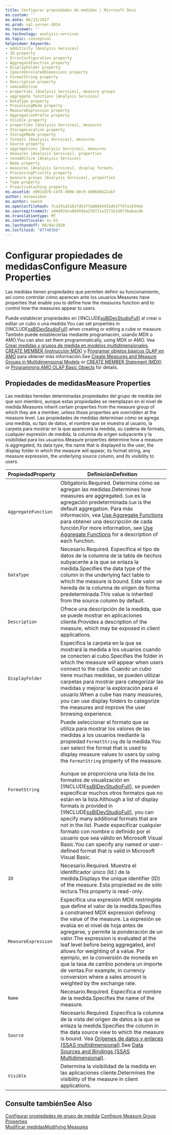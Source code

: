 ```yaml
---
title: Configurar propiedades de medidas | Microsoft Docs
ms.custom: ''
ms.date: 06/13/2017
ms.prod: sql-server-2014
ms.reviewer: ''
ms.technology: analysis-services
ms.topic: conceptual
helpviewer_keywords:
- additivity [Analysis Services]
- ID property
- ErrorConfiguration property
- AggregateFunction property
- DisplayFolder property
- IgnoreUnrelatedDimensions property
- FormatString property
- Description property
- semiadditive
- properties [Analysis Services], measure groups
- aggregate functions [Analysis Services]
- DataType property
- ProcessingMode property
- MeasureExpression property
- AggregationPrefix property
- Visible property
- properties [Analysis Services], measures
- StorageLocation property
- StorageMode property
- formats [Analysis Services], measures
- Source property
- aggregations [Analysis Services], measures
- measures [Analysis Services], properties
- nonadditive [Analysis Services]
- Name property
- measures [Analysis Services], display formats
- ProcessingPriority property
- measure groups [Analysis Services], properties
- Type property
- ProactiveCaching property
ms.assetid: e9031078-c4f5-4986-b0c9-4d064b622ab7
author: minewiskan
ms.author: owend
ms.openlocfilehash: 7ca291a5181fdb3f7a88845431d61ffd7a1034eb
ms.sourcegitcommit: ad4d92dce894592a259721a1571b1d8736abacdb
ms.translationtype: MT
ms.contentlocale: es-ES
ms.lasthandoff: 08/04/2020
ms.locfileid: "87748366"
---
```

# <a name="configure-measure-properties"></a><span data-ttu-id="1d5a7-102">Configurar propiedades de medidas</span><span class="sxs-lookup"><span data-stu-id="1d5a7-102">Configure Measure Properties</span></span>
  <span data-ttu-id="1d5a7-103">Las medidas tienen propiedades que permiten definir su funcionamiento, así como controlar cómo aparecen ante los usuarios.</span><span class="sxs-lookup"><span data-stu-id="1d5a7-103">Measures have properties that enable you to define how the measures function and to control how the measures appear to users.</span></span>  
  
 <span data-ttu-id="1d5a7-104">Puede establecer propiedades en [!INCLUDE[ssBIDevStudioFull](../../includes/ssbidevstudiofull-md.md)] al crear o editar un cubo o una medida.</span><span class="sxs-lookup"><span data-stu-id="1d5a7-104">You can set properties in [!INCLUDE[ssBIDevStudioFull](../../includes/ssbidevstudiofull-md.md)] when creating or editing a cube or measure.</span></span> <span data-ttu-id="1d5a7-105">También puede establecerlas mediante programación, usando MDX o AMO.</span><span class="sxs-lookup"><span data-stu-id="1d5a7-105">You can also set them programmatically, using MDX or AMO.</span></span> <span data-ttu-id="1d5a7-106">Vea [Crear medidas y grupos de medida en modelos multidimensionales](create-measures-and-measure-groups-in-multidimensional-models.md), [CREATE MEMBER &#40;instrucción MDX&#41;](/sql/mdx/mdx-data-definition-create-member) y [Programar objetos básicos OLAP en AMO](https://docs.microsoft.com/bi-reference/amo/programming-amo-olap-basic-objects) para obtener más información.</span><span class="sxs-lookup"><span data-stu-id="1d5a7-106">See [Create Measures and Measure Groups in Multidimensional Models](create-measures-and-measure-groups-in-multidimensional-models.md) or [CREATE MEMBER Statement &#40;MDX&#41;](/sql/mdx/mdx-data-definition-create-member) or [Programming AMO OLAP Basic Objects](https://docs.microsoft.com/bi-reference/amo/programming-amo-olap-basic-objects) for details.</span></span>  
  
## <a name="measure-properties"></a><span data-ttu-id="1d5a7-107">Propiedades de medidas</span><span class="sxs-lookup"><span data-stu-id="1d5a7-107">Measure Properties</span></span>  
 <span data-ttu-id="1d5a7-108">Las medidas heredan determinadas propiedades del grupo de medida del que son miembro, aunque estas propiedades se reemplazan en el nivel de medida.</span><span class="sxs-lookup"><span data-stu-id="1d5a7-108">Measures inherit certain properties from the measure group of which they are a member, unless those properties are overridden at the measure level.</span></span> <span data-ttu-id="1d5a7-109">Las propiedades de medidas determinan cómo se agrega una medida, su tipo de datos, el nombre que se muestra al usuario, la carpeta para mostrar en la que aparecerá la medida, su cadena de formato, cualquier expresión de medida, la columna de origen subyacente y la visibilidad para los usuarios.</span><span class="sxs-lookup"><span data-stu-id="1d5a7-109">Measure properties determine how a measure is aggregated, its data type, the name that is displayed to the user, the display folder in which the measure will appear, its format string, any measure expression, the underlying source column, and its visibility to users.</span></span>  
  
|<span data-ttu-id="1d5a7-110">Propiedad</span><span class="sxs-lookup"><span data-stu-id="1d5a7-110">Property</span></span>|<span data-ttu-id="1d5a7-111">Definición</span><span class="sxs-lookup"><span data-stu-id="1d5a7-111">Definition</span></span>|  
|--------------|----------------|  
|`AggregateFunction`|<span data-ttu-id="1d5a7-112">Obligatorio.</span><span class="sxs-lookup"><span data-stu-id="1d5a7-112">Required.</span></span> <span data-ttu-id="1d5a7-113">Determina cómo se agregan las medidas.</span><span class="sxs-lookup"><span data-stu-id="1d5a7-113">Determines how measures are aggregated.</span></span> <span data-ttu-id="1d5a7-114">`Sum` es la agregación predeterminada.</span><span class="sxs-lookup"><span data-stu-id="1d5a7-114">`Sum` is the default aggregation.</span></span> <span data-ttu-id="1d5a7-115">Para más información, vea [Use Aggregate Functions](use-aggregate-functions.md) para obtener una descripción de cada función.</span><span class="sxs-lookup"><span data-stu-id="1d5a7-115">For more information, see [Use Aggregate Functions](use-aggregate-functions.md) for a description of each function.</span></span>|  
|`DataType`|<span data-ttu-id="1d5a7-116">Necesario.</span><span class="sxs-lookup"><span data-stu-id="1d5a7-116">Required.</span></span> <span data-ttu-id="1d5a7-117">Especifica el tipo de datos de la columna de la tabla de hechos subyacente a la que se enlaza la medida.</span><span class="sxs-lookup"><span data-stu-id="1d5a7-117">Specifies the data type of the column in the underlying fact table to which the measure is bound.</span></span> <span data-ttu-id="1d5a7-118">Este valor se hereda de la columna de origen de forma predeterminada.</span><span class="sxs-lookup"><span data-stu-id="1d5a7-118">This value is inherited from the source column by default.</span></span>|  
|`Description`|<span data-ttu-id="1d5a7-119">Ofrece una descripción de la medida, que se puede mostrar en aplicaciones cliente.</span><span class="sxs-lookup"><span data-stu-id="1d5a7-119">Provides a description of the measure, which may be exposed in client applications.</span></span>|  
|`DisplayFolder`|<span data-ttu-id="1d5a7-120">Especifica la carpeta en la que se mostrará la medida a los usuarios cuando se conecten al cubo.</span><span class="sxs-lookup"><span data-stu-id="1d5a7-120">Specifies the folder in which the measure will appear when users connect to the cube.</span></span> <span data-ttu-id="1d5a7-121">Cuando un cubo tiene muchas medidas, se pueden utilizar carpetas para mostrar para categorizar las medidas y mejorar la exploración para el usuario.</span><span class="sxs-lookup"><span data-stu-id="1d5a7-121">When a cube has many measures, you can use display folders to categorize the measures and improve the user browsing experience.</span></span>|  
|`FormatString`|<span data-ttu-id="1d5a7-122">Puede seleccionar el formato que se utiliza para mostrar los valores de las medidas a los usuarios mediante la propiedad `FormatString` de la medida.</span><span class="sxs-lookup"><span data-stu-id="1d5a7-122">You can select the format that is used to display measure values to users by using the `FormatString` property of the measure.</span></span><br /><br /> <span data-ttu-id="1d5a7-123">Aunque se proporciona una lista de los formatos de visualización en [!INCLUDE[ssBIDevStudioFull](../../includes/ssbidevstudiofull-md.md)], se pueden especificar muchos otros formatos que no están en la lista.</span><span class="sxs-lookup"><span data-stu-id="1d5a7-123">Although a list of display formats is provided in [!INCLUDE[ssBIDevStudioFull](../../includes/ssbidevstudiofull-md.md)], you can specify many additional formats that are not in the list.</span></span> <span data-ttu-id="1d5a7-124">Puede especificar cualquier formato con nombre o definido por el usuario que sea válido en Microsoft Visual Basic.</span><span class="sxs-lookup"><span data-stu-id="1d5a7-124">You can specify any named or user-defined format that is valid in Microsoft Visual Basic.</span></span>|  
|`ID`|<span data-ttu-id="1d5a7-125">Necesario.</span><span class="sxs-lookup"><span data-stu-id="1d5a7-125">Required.</span></span> <span data-ttu-id="1d5a7-126">Muestra el identificador único (Id.) de la medida.</span><span class="sxs-lookup"><span data-stu-id="1d5a7-126">Displays the unique identifier (ID) of the measure.</span></span> <span data-ttu-id="1d5a7-127">Esta propiedad es de sólo lectura.</span><span class="sxs-lookup"><span data-stu-id="1d5a7-127">This property is read-only.</span></span>|  
|`MeasureExpression`|<span data-ttu-id="1d5a7-128">Especifica una expresión MDX restringida que define el valor de la medida.</span><span class="sxs-lookup"><span data-stu-id="1d5a7-128">Specifies a constrained MDX expression defining the value of the measure.</span></span> <span data-ttu-id="1d5a7-129">La expresión se evalúa en el nivel de hoja antes de agregarse, y permite la ponderación de un valor.</span><span class="sxs-lookup"><span data-stu-id="1d5a7-129">The expression is evaluated at the leaf level before being aggregated, and allows for weighting of a value.</span></span> <span data-ttu-id="1d5a7-130">Por ejemplo, en la conversión de moneda en que la tasa de cambio pondera un importe de ventas.</span><span class="sxs-lookup"><span data-stu-id="1d5a7-130">For example, in currency conversion where a sales amount is weighted by the exchange rate.</span></span>|  
|`Name`|<span data-ttu-id="1d5a7-131">Necesario.</span><span class="sxs-lookup"><span data-stu-id="1d5a7-131">Required.</span></span> <span data-ttu-id="1d5a7-132">Especifica el nombre de la medida.</span><span class="sxs-lookup"><span data-stu-id="1d5a7-132">Specifies the name of the measure.</span></span>|  
|`Source`|<span data-ttu-id="1d5a7-133">Necesario.</span><span class="sxs-lookup"><span data-stu-id="1d5a7-133">Required.</span></span> <span data-ttu-id="1d5a7-134">Especifica la columna de la vista del origen de datos a la que se enlaza la medida.</span><span class="sxs-lookup"><span data-stu-id="1d5a7-134">Specifies the column in the data source view to which the measure is bound.</span></span> <span data-ttu-id="1d5a7-135">Vea [Orígenes de datos y enlaces &#40;SSAS multidimensional&#41;](data-sources-and-bindings-ssas-multidimensional.md).</span><span class="sxs-lookup"><span data-stu-id="1d5a7-135">See [Data Sources and Bindings &#40;SSAS Multidimensional&#41;](data-sources-and-bindings-ssas-multidimensional.md).</span></span>|  
|`Visible`|<span data-ttu-id="1d5a7-136">Determina la visibilidad de la medida en las aplicaciones cliente.</span><span class="sxs-lookup"><span data-stu-id="1d5a7-136">Determines the visibility of the measure in client applications.</span></span>|  
  
## <a name="see-also"></a><span data-ttu-id="1d5a7-137">Consulte también</span><span class="sxs-lookup"><span data-stu-id="1d5a7-137">See Also</span></span>  
 <span data-ttu-id="1d5a7-138">[Configurar propiedades de grupo de medida](configure-measure-group-properties.md) </span><span class="sxs-lookup"><span data-stu-id="1d5a7-138">[Configure Measure Group Properties](configure-measure-group-properties.md) </span></span>  
 [<span data-ttu-id="1d5a7-139">Modificar medidas</span><span class="sxs-lookup"><span data-stu-id="1d5a7-139">Modifying Measures</span></span>](../lesson-3-1-modifying-measures.md)  
  
  
